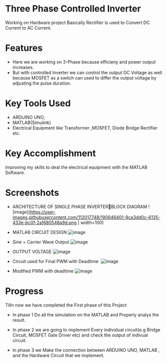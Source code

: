 
# Three Phase Controlled Inverter

Working on Hardware project Basically Rectifier is used to Convert DC Current to AC Current.
# Features

* Here we are working on 3-Phase because efficieny and power output increases. 
* But with controlled Inverter we can control the output DC Voltage as well because MOSFET as a switch can used to differ the output voltage by adjusting the pulse duration.

# Key Tools Used
* ARDUINO UNO, 
* MATLAB(Simulink) 
* Electrical Equipment like Transformer ,MOSFET, Diode Bridge Rectifier etc.

# Key Accomplishment
Improving my skills to deal the electrical equipment with the MATLAB Software.
# Screenshots
* ARCHITECTURE OF SINGLE PHASE INVERTERBLOCK DIAGRAM
![image](https://user-images.githubusercontent.com/112017748/190848401-9ca3dd0c-6135-433e-bc0f-2a1680548a9d.png | width=100)

* MATLAB CIRCUIT DESIGN
![image](https://user-images.githubusercontent.com/112017748/190848443-cc0029a5-e216-4cc0-91e4-745159b75df7.png)


* Sine + Carrier Wave Output
![image](https://user-images.githubusercontent.com/112017748/190848490-446d147b-8f9e-45ca-ba22-175d91c40f56.png)

* OUTPUT VOLTAGE
![image](https://user-images.githubusercontent.com/112017748/190848521-fa7ff5be-0c32-45c4-ac3b-6b69543eec9d.png)

* Circuit used for Final PWM with Deadtime 
![image](https://user-images.githubusercontent.com/112017748/190848624-0eade1ee-b7d1-4a68-9bda-c4bee396fdfd.png)

* Modified PWM with deadtime
![image](https://user-images.githubusercontent.com/112017748/190848645-fef1a4d0-7918-406e-b94d-fa1fbac4f31d.png)


# Progress

Tilln now we have completed the First phase of this Project

* In phase 1 Do all the simulation on the MATLAB and Properly analys the result.

* In phase 2 we are going to implement Every individual circuit(e.g Bridge Circuit, MOSFET Gate Driver etc) and check the output of indivual circuit.

* In phase 3 we Make the connection between ARDUINO UNO, MATLAB , and the Hardware Circuit that we implement.
